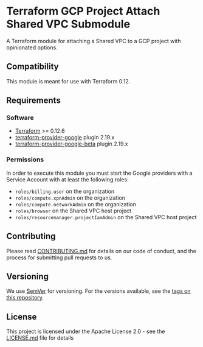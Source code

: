 # Terraform GCP Project Attach Shared VPC Submodule

A Terraform module for attaching a Shared VPC to a GCP project with opinionated options.

## Compatibility

This module is meant for use with Terraform 0.12.

## Requirements

### Software

- [Terraform][terraform] >= 0.12.6
- [terraform-provider-google][provider-google] plugin 2.19.x
- [terraform-provider-google-beta][provider-google-beta] plugin 2.19.x

### Permissions

In order to execute this module you must start the Google providers with a Service Account
with at least the following roles:

- `roles/billing.user` on the organization
- `roles/compute.xpnAdmin` on the organization
- `roles/compute.networkAdmin` on the organization
- `roles/browser` on the Shared VPC host project
- `roles/resourcemanager.projectIamAdmin` on the Shared VPC host project

## Contributing

Please read [CONTRIBUTING.md](../../CONTRIBUTING.md) for details on our code of conduct,
and the process for submitting pull requests to us.

## Versioning

We use [SemVer][semver] for versioning. For the versions available,
see the [tags on this repository](https://github.com/mia-platform/terraform-google-project/tags).

## License

This project is licensed under the Apache License 2.0 - see the
[LICENSE.md](../../LICENSE.md) file for details

[terraform]: https://www.terraform.io/downloads.html
[provider-google]: https://github.com/terraform-providers/terraform-provider-google
[provider-google-beta]: https://github.com/terraform-providers/terraform-provider-google-beta
[semver]: http://semver.org/
